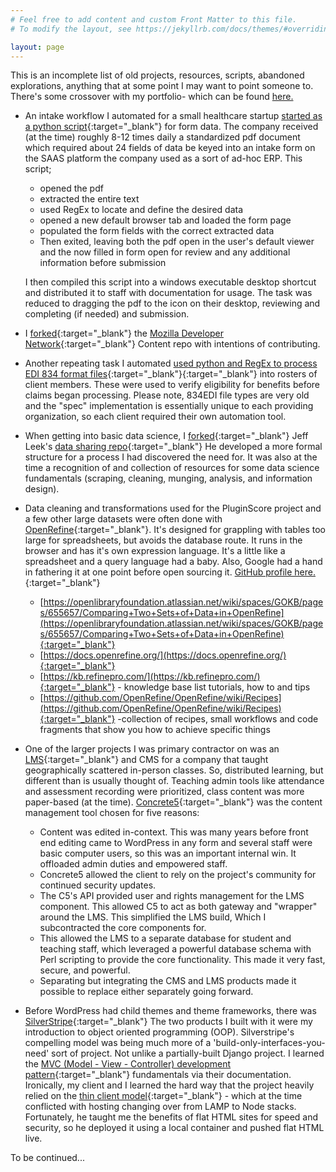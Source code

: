 ```yaml
---
# Feel free to add content and custom Front Matter to this file.
# To modify the layout, see https://jekyllrb.com/docs/themes/#overriding-theme-defaults

layout: page
---
```


This is an incomplete list of old projects, resources, scripts, abandoned explorations, anything that at some point I may want to point someone to. There's some crossover with my portfolio- which can be found [here.](https://msouden.com/category/work{:target="_blank"})

- An intake workflow I automated for a small healthcare startup [started as a python script](https://github.com/msouden/pdf-to-web-form){:target="_blank"} for form data. The company received (at the time) roughly 8-12 times daily a standardized pdf document which required about 24 fields of data be keyed into an intake form on the SAAS platform the company used as a sort of ad-hoc ERP. This script;

	- 	 opened the pdf 
	- 	 extracted the entire text
	- 	 used RegEx to locate and define the desired data
	- 	 opened a new default browser tab and loaded the form page
	- 	 populated the form fields with the correct extracted data
	- 	 Then exited, leaving both the pdf open in the user's default viewer and the now filled in form open for review and any additional information before submission
	
	I then compiled this script into a windows executable desktop shortcut and distributed it to staff with documentation for usage. The task was reduced to dragging the pdf to the icon on their desktop, reviewing and completing (if needed) and submission.

- I [forked](https://github.com/msouden/content/blob/main/CONTRIBUTING.md){:target="_blank"} the [Mozilla Developer Network](https://github.com/mdn/content){:target="_blank"} Content repo with intentions of contributing. 

- Another repeating task I automated [used python and RegEx to process EDI 834 format files](https://github.com/msouden/HIPAA-834-file-processor){:target="_blank"}{:target="_blank"} into rosters of client members. These were used to verify eligibility for benefits before claims began processing. Please note, 834EDI file types are very old and the "spec" implementation is essentially unique to each providing organization, so each client required their own automation tool.

- When getting into basic data science, I [forked](https://github.com/msouden/datasharing/tree/master){:target="_blank"} Jeff Leek's [data sharing repo](https://github.com/jtleek/datasharing){:target="_blank"} He developed a more formal structure for a process I had discovered the need for. It was also at the time a recognition of and collection of resources for some data science fundamentals (scraping, cleaning, munging, analysis, and information design).

- Data cleaning and transformations used for the PluginScore project and a few other large datasets were often done with [OpenRefine](https://openrefine.org/){:target="_blank"}. It's designed for grappling with tables too large for spreadsheets, but avoids the database route. It runs in the browser and has it's own expression language. It's a little like a spreadsheet and a query language had a baby. Also, Google had a hand in fathering it at one point before open sourcing it. [GitHub profile here.](https://github.com/OpenRefine){:target="_blank"}
  - [https://openlibraryfoundation.atlassian.net/wiki/spaces/GOKB/pages/655657/Comparing+Two+Sets+of+Data+in+OpenRefine](https://openlibraryfoundation.atlassian.net/wiki/spaces/GOKB/pages/655657/Comparing+Two+Sets+of+Data+in+OpenRefine){:target="_blank"}
  - [https://docs.openrefine.org/](https://docs.openrefine.org/){:target="_blank"}
  - [https://kb.refinepro.com/](https://kb.refinepro.com/){:target="_blank"} - knowledge base list tutorials, how to and tips
  - [https://github.com/OpenRefine/OpenRefine/wiki/Recipes](https://github.com/OpenRefine/OpenRefine/wiki/Recipes){:target="_blank"} -collection of recipes, small workflows and code fragments that show you how to achieve specific things
  
- One of the larger projects I was primary contractor on was an [LMS](https://en.wikipedia.org/wiki/Learning_management_system){:target="_blank"} and CMS for a company that taught geographically scattered in-person classes. So, distributed learning, but different than is usually thought of. Teaching admin tools like attendance and assessment recording were prioritized, class content was more paper-based (at the time). [Concrete5](https://www.concretecms.com/){:target="_blank"} was the content management tool chosen for five reasons:
  
  - Content was edited in-context. This was many years before front end editing came to WordPress in any form and several staff were basic computer users, so this was an important internal win. It offloaded admin duties and empowered staff.
  -  Concrete5 allowed the client to rely on the project's community for continued security updates. 
  -  The C5's API provided user and rights management for the LMS component. This allowed C5 to act as both gateway and "wrapper" around the LMS. This simplified the LMS build, Which I subcontracted the core components for.
  -    This allowed the LMS to a separate database for student and teaching staff, which leveraged a powerful database schema with Perl scripting to provide the core functionality. This made it very fast, secure, and powerful. 
  -  Separating but integrating the CMS and LMS products made it possible to replace either separately going forward.
  
- Before WordPress had child themes and theme frameworks, there was [SilverStripe](https://www.silverstripe.org/){:target="_blank"} The two products I built with it were my introduction to object oriented programming (OOP). Silverstripe's compelling model was being much more of a 'build-only-interfaces-you-need' sort of project. Not unlike a partially-built Django project. I learned the [MVC (Model - View - Controller) development pattern](https://en.wikipedia.org/wiki/Model%E2%80%93view%E2%80%93controller){:target="_blank"} fundamentals via their documentation. Ironically, my client and I learned the hard way that the project heavily relied on the [thin client model](https://en.wikipedia.org/wiki/Model%E2%80%93view%E2%80%93controller#Use_in_web_applications){:target="_blank"}  - which at the time conflicted with hosting changing over from LAMP to Node stacks. Fortunately, he taught me the benefits of flat HTML sites for speed and security, so he deployed it using a local container and pushed flat HTML live.

To be continued... 
